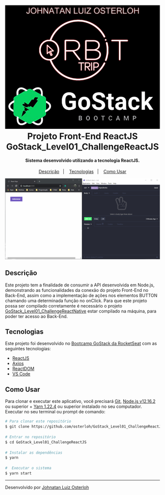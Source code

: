 <h1 align="center">
    <img alt="Go Finances" src="./src/assets/banner.jpg" />
    <br>
    Projeto Front-End ReactJS
    <br>
    GoStack_Level01_ChallengeReactJS
</h1>

<h4 align="center">
  Sistema desenvolvido utilizando a tecnologia ReactJS.
</h4>

<p align="center">
  <a href="#descrição">Descrição</a>&nbsp;&nbsp;&nbsp;|&nbsp;&nbsp;&nbsp;
  <a href="#tecnologias">Tecnologias</a>&nbsp;&nbsp;&nbsp;|&nbsp;&nbsp;&nbsp;
  <a href="#Como-Usar">Como Usar</a>
</p>

<p align="center">
  <img alt="Demo Go Finances" src="./src/assets/demo.gif">
</p>

## Descrição

Este projeto tem a finalidade de consumir a API desenvolvida em Node.js, demonstrando as funcionalidades da conexão do projeto Front-End no Back-End, assim como a implementação de ações nos elementos BUTTON chamando uma determinada função no onClick.
Para que este projeto possa ser compilado corretamente é necessário o projeto [GoStack_Level01_ChallengeReactNative](https://github.com/osterloh/GoStack_Level01_ChallengeReactNative) estar compilado na máquina, para poder ter acesso ao Back-End.

## Tecnologias

Este projeto foi desenvolvido no [Bootcamp GoStack da RocketSeat](https://rocketseat.com.br/bootcamp) com as seguintes tecnologias:

- [ReactJS](https://reactjs.org/)
- [Axios](https://github.com/axios/axios)
- [ReactDOM](https://pt-br.reactjs.org/docs/react-dom.html)
- [VS Code][vc]

## Como Usar

Para clonar e executar este aplicativo, você precisará [Git](https://git-scm.com), [Node.js v12.16.2][nodejs] ou superior + [Yarn 1.22.4][yarn] ou superior instalado no seu computador. Executar no seu terminal ou prompt de comando:

```bash
# Para clonar este repositório
$ git clone https://github.com/osterloh/GoStack_Level01_ChallengeReactJS.git

# Entrar no repositório
$ cd GoStack_Level01_ChallengeReactJS

# Instalar as dependências
$ yarn

#  Executar o sistema
$ yarn start
```

---

Desenvolvido por [Johnatan Luiz Osterloh](https://www.linkedin.com/in/johnatanosterloh/)

[nodejs]: https://nodejs.org/
[yarn]: https://yarnpkg.com/
[vc]: https://code.visualstudio.com/
